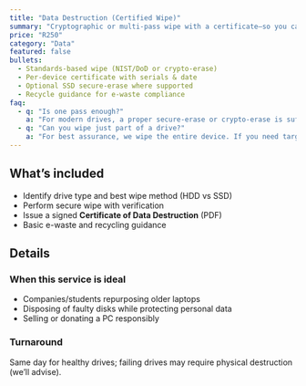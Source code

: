 ```yaml
---
title: "Data Destruction (Certified Wipe)"
summary: "Cryptographic or multi-pass wipe with a certificate—so you can safely dispose of, sell, or repurpose hardware."
price: "R250"
category: "Data"
featured: false
bullets:
  - Standards-based wipe (NIST/DoD or crypto-erase)
  - Per-device certificate with serials & date
  - Optional SSD secure-erase where supported
  - Recycle guidance for e-waste compliance
faq:
  - q: "Is one pass enough?"
    a: "For modern drives, a proper secure-erase or crypto-erase is sufficient. We can do multi-pass methods on request."
  - q: "Can you wipe just part of a drive?"
    a: "For best assurance, we wipe the entire device. If you need targeted destruction, we recommend physical shredding of the old drive."
---
```


## What’s included
- Identify drive type and best wipe method (HDD vs SSD)  
- Perform secure wipe with verification  
- Issue a signed **Certificate of Data Destruction** (PDF)  
- Basic e-waste and recycling guidance

## Details

### When this service is ideal
- Companies/students repurposing older laptops  
- Disposing of faulty disks while protecting personal data  
- Selling or donating a PC responsibly

### Turnaround
Same day for healthy drives; failing drives may require physical destruction (we’ll advise).
